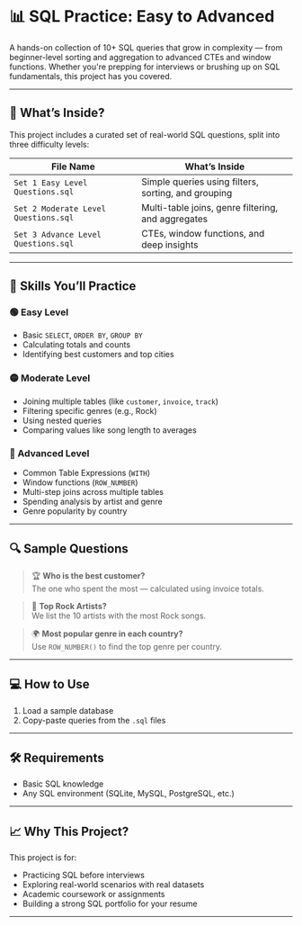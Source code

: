 # 📊 SQL Practice: Easy to Advanced

A hands-on collection of 10+ SQL queries that grow in complexity — from beginner-level sorting and aggregation to advanced CTEs and window functions. Whether you're prepping for interviews or brushing up on SQL fundamentals, this project has you covered.

---

## 🎯 What’s Inside?

This project includes a curated set of real-world SQL questions, split into three difficulty levels:

| File Name                           | What’s Inside                                |
|------------------------------------|----------------------------------------------|
| `Set 1 Easy Level Questions.sql`   | Simple queries using filters, sorting, and grouping |
| `Set 2 Moderate Level Questions.sql` | Multi-table joins, genre filtering, and aggregates |
| `Set 3 Advance Level Questions.sql` | CTEs, window functions, and deep insights |

---

## 🧠 Skills You’ll Practice

### 🟢 Easy Level
- Basic `SELECT`, `ORDER BY`, `GROUP BY`
- Calculating totals and counts
- Identifying best customers and top cities

### 🟡 Moderate Level
- Joining multiple tables (like `customer`, `invoice`, `track`)
- Filtering specific genres (e.g., Rock)
- Using nested queries
- Comparing values like song length to averages

### 🔴 Advanced Level
- Common Table Expressions (`WITH`)
- Window functions (`ROW_NUMBER`)
- Multi-step joins across multiple tables
- Spending analysis by artist and genre
- Genre popularity by country

---

## 🔍 Sample Questions

> 🏆 **Who is the best customer?**  
> The one who spent the most — calculated using invoice totals.

> 🎸 **Top Rock Artists?**  
> We list the 10 artists with the most Rock songs.

> 🌍 **Most popular genre in each country?**  
> Use `ROW_NUMBER()` to find the top genre per country.

---

## 💻 How to Use

1. Load a sample database
2. Copy-paste queries from the `.sql` files
---

## 🛠️ Requirements

- Basic SQL knowledge
- Any SQL environment (SQLite, MySQL, PostgreSQL, etc.)

---

## 📈 Why This Project?

This project is for:
- Practicing SQL before interviews
- Exploring real-world scenarios with real datasets
- Academic coursework or assignments
- Building a strong SQL portfolio for your resume

---
